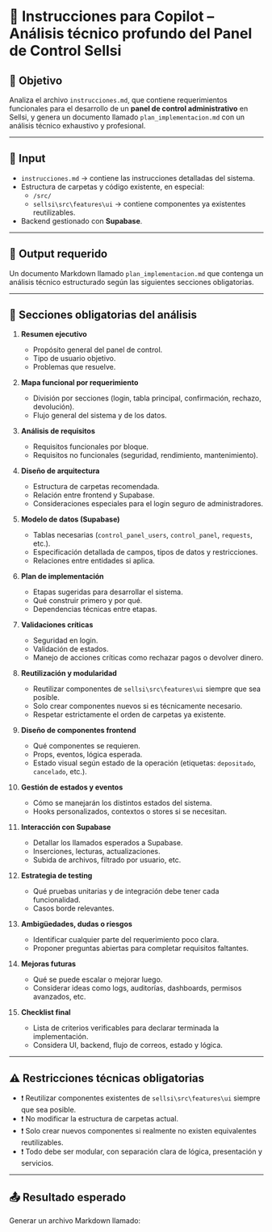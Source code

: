 # 🧠 Instrucciones para Copilot – Análisis técnico profundo del Panel de Control Sellsi

## 🎯 Objetivo

Analiza el archivo `instrucciones.md`, que contiene requerimientos funcionales para el desarrollo de un **panel de control administrativo** en Sellsi, y genera un documento llamado `plan_implementacion.md` con un análisis técnico exhaustivo y profesional.

---

## 📂 Input

- `instrucciones.md` → contiene las instrucciones detalladas del sistema.
- Estructura de carpetas y código existente, en especial:
  - `/src/`
  - `sellsi\src\features\ui` → contiene componentes ya existentes reutilizables.
- Backend gestionado con **Supabase**.

---

## 📘 Output requerido

Un documento Markdown llamado `plan_implementacion.md` que contenga un análisis técnico estructurado según las siguientes secciones obligatorias.

---

## 📐 Secciones obligatorias del análisis

1. **Resumen ejecutivo**
   - Propósito general del panel de control.
   - Tipo de usuario objetivo.
   - Problemas que resuelve.

2. **Mapa funcional por requerimiento**
   - División por secciones (login, tabla principal, confirmación, rechazo, devolución).
   - Flujo general del sistema y de los datos.

3. **Análisis de requisitos**
   - Requisitos funcionales por bloque.
   - Requisitos no funcionales (seguridad, rendimiento, mantenimiento).

4. **Diseño de arquitectura**
   - Estructura de carpetas recomendada.
   - Relación entre frontend y Supabase.
   - Consideraciones especiales para el login seguro de administradores.

5. **Modelo de datos (Supabase)**
   - Tablas necesarias (`control_panel_users`, `control_panel`, `requests`, etc.).
   - Especificación detallada de campos, tipos de datos y restricciones.
   - Relaciones entre entidades si aplica.

6. **Plan de implementación**
   - Etapas sugeridas para desarrollar el sistema.
   - Qué construir primero y por qué.
   - Dependencias técnicas entre etapas.

7. **Validaciones críticas**
   - Seguridad en login.
   - Validación de estados.
   - Manejo de acciones críticas como rechazar pagos o devolver dinero.

8. **Reutilización y modularidad**
   - Reutilizar componentes de `sellsi\src\features\ui` siempre que sea posible.
   - Solo crear componentes nuevos si es técnicamente necesario.
   - Respetar estrictamente el orden de carpetas ya existente.

9. **Diseño de componentes frontend**
   - Qué componentes se requieren.
   - Props, eventos, lógica esperada.
   - Estado visual según estado de la operación (etiquetas: `depositado`, `cancelado`, etc.).

10. **Gestión de estados y eventos**
    - Cómo se manejarán los distintos estados del sistema.
    - Hooks personalizados, contextos o stores si se necesitan.

11. **Interacción con Supabase**
    - Detallar los llamados esperados a Supabase.
    - Inserciones, lecturas, actualizaciones.
    - Subida de archivos, filtrado por usuario, etc.

12. **Estrategia de testing**
    - Qué pruebas unitarias y de integración debe tener cada funcionalidad.
    - Casos borde relevantes.

13. **Ambigüedades, dudas o riesgos**
    - Identificar cualquier parte del requerimiento poco clara.
    - Proponer preguntas abiertas para completar requisitos faltantes.

14. **Mejoras futuras**
    - Qué se puede escalar o mejorar luego.
    - Considerar ideas como logs, auditorías, dashboards, permisos avanzados, etc.

15. **Checklist final**
    - Lista de criterios verificables para declarar terminada la implementación.
    - Considera UI, backend, flujo de correos, estado y lógica.

---

## ⚠️ Restricciones técnicas obligatorias

- ❗ Reutilizar componentes existentes de `sellsi\src\features\ui` siempre que sea posible.
- ❗ No modificar la estructura de carpetas actual.
- ❗ Solo crear nuevos componentes si realmente no existen equivalentes reutilizables.
- ❗ Todo debe ser modular, con separación clara de lógica, presentación y servicios.

---

## 📤 Resultado esperado

Generar un archivo Markdown llamado:

